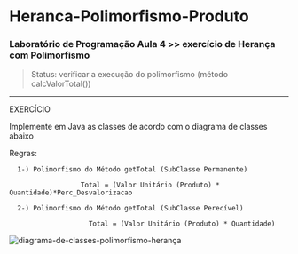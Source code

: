 # Heranca-Polimorfismo-Produto
### Laboratório de Programação Aula 4 >> exercício de Herança com Polimorfismo

>Status: verificar a execução do polimorfismo (método calcValorTotal())

________
 EXERCÍCIO
 
 Implemente em Java as classes de acordo com o diagrama de classes abaixo
 
 Regras:

      1-) Polimorfismo do Método getTotal (SubClasse Permanente)

                      Total = (Valor Unitário (Produto) * Quantidade)*Perc_Desvalorizacao

      2-) Polimorfismo do Método getTotal (SubClasse Perecível)

                        Total = (Valor Unitário (Produto) * Quantidade)
                        
 
 ![diagrama-de-classes-polimorfismo-herança](https://user-images.githubusercontent.com/87506772/224406855-db5e1a74-2a91-434b-ba37-556efed7af50.JPG)

 
